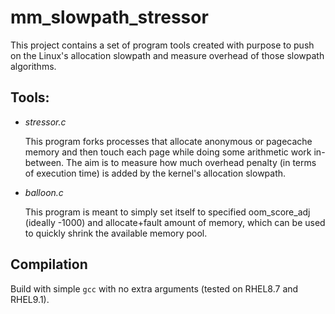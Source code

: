 # mm_slowpath_stressor
This project contains a set of program tools created with purpose to push on the Linux's allocation slowpath and measure overhead of those slowpath algorithms.

## Tools:
- *stressor.c*
  
  This program forks processes that allocate anonymous or pagecache memory and then touch each page while doing some arithmetic work in-between.
  The aim is to measure how much overhead penalty (in terms of execution time) is added by the kernel's allocation slowpath.


- *balloon.c*
  
  This program is meant to simply set itself to specified oom_score_adj (ideally -1000) and allocate+fault amount of memory, which can be used to quickly shrink the available memory pool.
 

## Compilation
Build with simple `gcc` with no extra arguments (tested on RHEL8.7 and RHEL9.1).
